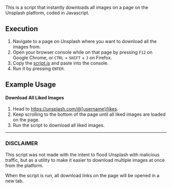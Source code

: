 This is a script that instantly downloads all images on a page on the Unsplash platform, coded in Javascript.

## Execution
1. Navigate to a page on Unsplash where you want to download all the images from.
2. Open your browser console while on that page by pressing `F12` on Google Chrome, or `CTRL` + `SHIFT` + `J` on Firefox.
3. Copy the [script.js](https://github.com/my3t/Unsplash-Multiple-Download/blob/master/script.js) and paste into the console.
4. Run it by pressing `ENTER`.

## Example Usage
#### Download All Liked Images
1. Head to https://unsplash.com/@[username]/likes.
2. Keep scrolling to the bottom of the page until all liked images are loaded on the page.
3. Run the script to download all liked images.

---

### DISCLAIMER
This script was not made with the intent to flood Unsplash with malicious traffic, but as a utility to make it easier to download multiple images at once from the platform.

When the script is run, all download links on the page will be opened in a new tab.
